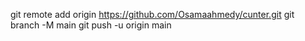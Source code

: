 git remote add origin https://github.com/Osamaahmedy/cunter.git
git branch -M main
git push -u origin main
